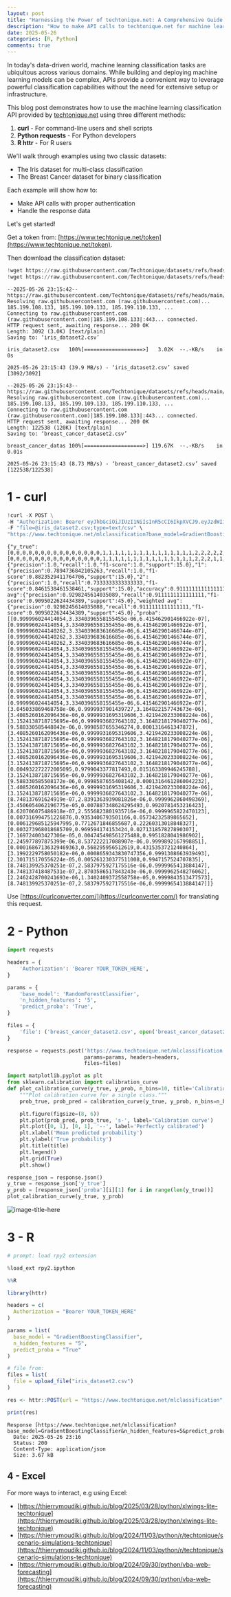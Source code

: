 ```yaml
---
layout: post
title: "Harnessing the Power of techtonique.net: A Comprehensive Guide to Machine Learning Classification via an API"
description: "How to make API calls to techtonique.net for machine learning classification tasks using curl, Python requests, and R httr"
date: 2025-05-26
categories: [R, Python]
comments: true
---
```


In today's data-driven world, machine learning classification tasks are ubiquitous across various domains. While building and deploying machine learning models can be complex, APIs provide a convenient way to leverage powerful classification capabilities without the need for extensive setup or infrastructure.

This blog post demonstrates how to use the machine learning classification API provided by [techtonique.net](https://www.techtonique.net) using three different methods:

1. **curl** - For command-line users and shell scripts
2. **Python requests** - For Python developers
3. **R httr** - For R users

We'll walk through examples using two classic datasets:
- The Iris dataset for multi-class classification
- The Breast Cancer dataset for binary classification

Each example will show how to:
- Make API calls with proper authentication
- Handle the response data

Let's get started!

Get a token from: [https://www.techtonique.net/token](https://www.techtonique.net/token).

Then download the classification dataset:

```python
!wget https://raw.githubusercontent.com/Techtonique/datasets/refs/heads/main/tabular/classification/iris_dataset2.csv
!wget https://raw.githubusercontent.com/Techtonique/datasets/refs/heads/main/tabular/classification/breast_cancer_dataset2.csv
```

    --2025-05-26 23:15:42--  https://raw.githubusercontent.com/Techtonique/datasets/refs/heads/main/tabular/classification/iris_dataset2.csv
    Resolving raw.githubusercontent.com (raw.githubusercontent.com)... 185.199.108.133, 185.199.109.133, 185.199.110.133, ...
    Connecting to raw.githubusercontent.com (raw.githubusercontent.com)|185.199.108.133|:443... connected.
    HTTP request sent, awaiting response... 200 OK
    Length: 3092 (3.0K) [text/plain]
    Saving to: ‘iris_dataset2.csv’
    
    iris_dataset2.csv   100%[===================>]   3.02K  --.-KB/s    in 0s      
    
    2025-05-26 23:15:43 (39.9 MB/s) - ‘iris_dataset2.csv’ saved [3092/3092]
    
    --2025-05-26 23:15:43--  https://raw.githubusercontent.com/Techtonique/datasets/refs/heads/main/tabular/classification/breast_cancer_dataset2.csv
    Resolving raw.githubusercontent.com (raw.githubusercontent.com)... 185.199.108.133, 185.199.109.133, 185.199.110.133, ...
    Connecting to raw.githubusercontent.com (raw.githubusercontent.com)|185.199.108.133|:443... connected.
    HTTP request sent, awaiting response... 200 OK
    Length: 122538 (120K) [text/plain]
    Saving to: ‘breast_cancer_dataset2.csv’
    
    breast_cancer_datas 100%[===================>] 119.67K  --.-KB/s    in 0.01s   
    
    2025-05-26 23:15:43 (8.73 MB/s) - ‘breast_cancer_dataset2.csv’ saved [122538/122538]
    


# 1 - curl


```python
!curl -X POST \
-H "Authorization: Bearer eyJhbGciOiJIUzI1NiIsInR5cCI6IkpXVCJ9.eyJzdWIiOiI1NGY3ZDE3Ny05OWQ0LTQzNDktOTc1OC0zZTBkOGVkYWZkYWUiLCJlbWFpbCI6InRoaWVycnkubW91ZGlraS50ZWNodG9uaXF1ZUBnbWFpbC5jb20iLCJleHAiOjE3NDgzMDM0NzJ9.vmc6czfUZo2jJEsKCTcZBPA1yYd2vToB6VpXm2Ty04E" \
-F "file=@iris_dataset2.csv;type=text/csv" \
"https://www.techtonique.net/mlclassification?base_model=GradientBoostingClassifier&n_hidden_features=5&predict_proba=True"
```

    {"y_true":[0,0,0,0,0,0,0,0,0,0,0,0,0,0,0,1,1,1,1,1,1,1,1,1,1,1,1,1,1,1,2,2,2,2,2,2,2,2,2,2,2,2,2,2,2],"y_pred":[0,0,0,0,0,0,0,0,0,0,0,0,0,0,0,1,1,1,1,1,1,1,1,1,1,1,1,1,1,1,2,2,2,1,1,1,2,2,1,2,2,2,2,2,2],"0":{"precision":1.0,"recall":1.0,"f1-score":1.0,"support":15.0},"1":{"precision":0.7894736842105263,"recall":1.0,"f1-score":0.8823529411764706,"support":15.0},"2":{"precision":1.0,"recall":0.7333333333333333,"f1-score":0.8461538461538461,"support":15.0},"accuracy":0.9111111111111111,"macro avg":{"precision":0.9298245614035089,"recall":0.9111111111111111,"f1-score":0.9095022624434389,"support":45.0},"weighted avg":{"precision":0.9298245614035088,"recall":0.9111111111111111,"f1-score":0.9095022624434389,"support":45.0},"proba":[[0.999996024414054,3.3340396558155455e-06,6.415462901466922e-07],[0.999996024414054,3.3340396558155455e-06,6.415462901466922e-07],[0.9999960244140262,3.334039683616685e-06,6.415462901466744e-07],[0.9999960244140262,3.334039683616685e-06,6.415462901466744e-07],[0.9999960244140262,3.334039683616685e-06,6.415462901466744e-07],[0.999996024414054,3.3340396558155455e-06,6.415462901466922e-07],[0.999996024414054,3.3340396558155455e-06,6.415462901466922e-07],[0.999996024414054,3.3340396558155455e-06,6.415462901466922e-07],[0.999996024414054,3.3340396558155455e-06,6.415462901466922e-07],[0.999996024414054,3.3340396558155455e-06,6.415462901466922e-07],[0.999996024414054,3.3340396558155455e-06,6.415462901466922e-07],[0.999996024414054,3.3340396558155455e-06,6.415462901466922e-07],[0.999996024414054,3.3340396558155455e-06,6.415462901466922e-07],[0.999996024414054,3.3340396558155455e-06,6.415462901466922e-07],[0.999996024414054,3.3340396558155455e-06,6.415462901466922e-07],[3.045033869468758e-06,0.9999937901439727,3.164822157743673e-06],[3.4085260162096436e-06,0.9999931695319606,3.4219420233008224e-06],[3.1524138718715695e-06,0.9999936827643102,3.1648218179040277e-06],[9.588330585448842e-06,0.9998587655346274,0.0001316461347872],[3.4085260162096436e-06,0.9999931695319606,3.4219420233008224e-06],[3.1524138718715695e-06,0.9999936827643102,3.1648218179040277e-06],[3.1524138718715695e-06,0.9999936827643102,3.1648218179040277e-06],[3.1524138718715695e-06,0.9999936827643102,3.1648218179040277e-06],[3.4085260162096436e-06,0.9999931695319606,3.4219420233008224e-06],[3.1524138718715695e-06,0.9999936827643102,3.1648218179040277e-06],[0.004932272272005095,0.9799043377817493,0.015163389946245788],[3.1524138718715695e-06,0.9999936827643102,3.1648218179040277e-06],[9.588330585508172e-06,0.9998587655408142,0.00013164612860042232],[3.4085260162096436e-06,0.9999931695319606,3.4219420233008224e-06],[3.1524138718715695e-06,0.9999936827643102,3.1648218179040277e-06],[8.748137691624919e-07,2.8391363939081826e-06,0.9999962860498369],[3.4506054062196775e-05,0.007887348624295493,0.9920781453216423],[8.620706075486918e-07,2.5556823801935716e-06,0.9999965822470123],[0.007316994751226876,0.9353406793501166,0.05734232589865652],[0.006129685125947995,0.7712671846855687,0.22260313018848327],[0.003273968018685709,0.969594174153424,0.027131857827890307],[7.169724003427306e-05,0.004745498561275488,0.9951828041986902],[2.245977897875399e-06,8.537222217088907e-06,0.9999892167998851],[0.00016867136329469363,0.568295956512619,0.4315353721240864],[3.1992229758050182e-06,0.0008659343830747356,0.9991308663939493],[2.301715170556224e-05,0.005261230377511008,0.9947157524707835],[8.748139925370251e-07,2.5837975927175516e-06,0.9999965413884147],[8.748137418487531e-07,2.8703586517843243e-06,0.9999962548276062],[2.2462428700241693e-06,1.3402409372558758e-05,0.9999843513477573],[8.748139925370251e-07,2.5837975927175516e-06,0.9999965413884147]]}

Use [https://curlconverter.com/](https://curlconverter.com/) for translating this request.

# 2 - Python


```python
import requests

headers = {
    'Authorization': 'Bearer YOUR_TOKEN_HERE',
}

params = {
    'base_model': 'RandomForestClassifier',
    'n_hidden_features': '5',
    'predict_proba': 'True',
}

files = {
    'file': ('breast_cancer_dataset2.csv', open('breast_cancer_dataset2.csv', 'rb'), 'text/csv'),
}

response = requests.post('https://www.techtonique.net/mlclassification',
                         params=params, headers=headers,
                         files=files)
```


```python
import matplotlib.pyplot as plt
from sklearn.calibration import calibration_curve
def plot_calibration_curve(y_true, y_prob, n_bins=10, title='Calibration Plot'):
    """Plot calibration curve for a single class."""
    prob_true, prob_pred = calibration_curve(y_true, y_prob, n_bins=n_bins)

    plt.figure(figsize=(8, 6))
    plt.plot(prob_pred, prob_true, 's-', label='Calibration curve')
    plt.plot([0, 1], [0, 1], '--', label='Perfectly calibrated')
    plt.xlabel('Mean predicted probability')
    plt.ylabel('True probability')
    plt.title(title)
    plt.legend()
    plt.grid(True)
    plt.show()

```


```python
response_json = response.json()
y_true = response_json['y_true']
y_prob = [response_json['proba'][i][1] for i in range(len(y_true))]
plot_calibration_curve(y_true, y_prob)
```

![image-title-here]({{base}}/images/2025-05-26/2025-05-26-image1.png)    


# 3 - R


```python
# prompt: load rpy2 extension

%load_ext rpy2.ipython
```


```r
%%R

library(httr)

headers = c(
  Authorization = "Bearer YOUR_TOKEN_HERE"
)

params = list(
  base_model = "GradientBoostingClassifier",
  n_hidden_features = "5",
  predict_proba = "True"
)

# file from:
files = list(
  file = upload_file("iris_dataset2.csv")
)

res <- httr::POST(url = "https://www.techtonique.net/mlclassification", httr::add_headers(.headers=headers), query = params, body = files, encode = "multipart")

print(res)
```

    Response [https://www.techtonique.net/mlclassification?base_model=GradientBoostingClassifier&n_hidden_features=5&predict_proba=True]
      Date: 2025-05-26 23:16
      Status: 200
      Content-Type: application/json
      Size: 3.67 kB
    


## 4 - Excel

For more ways to interact, e.g using Excel:

- [https://thierrymoudiki.github.io/blog/2025/03/28/python/xlwings-lite-techtonique](https://thierrymoudiki.github.io/blog/2025/03/28/python/xlwings-lite-techtonique)
- [https://thierrymoudiki.github.io/blog/2024/11/03/python/r/techtonique/scenario-simulations-techtonique](https://thierrymoudiki.github.io/blog/2024/11/03/python/r/techtonique/scenario-simulations-techtonique)
- [https://thierrymoudiki.github.io/blog/2024/09/30/python/vba-web-forecasting](https://thierrymoudiki.github.io/blog/2024/09/30/python/vba-web-forecasting)

